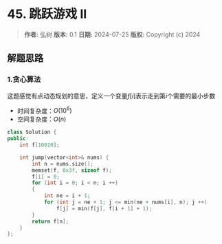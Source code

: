 # 45. 跳跃游戏 II

> **作者:** 弘树
> **版本:** 0.1
> **日期:** 2024-07-25
> **版权:** Copyright (c) 2024

## 解题思路
### 1.贪心算法

这题感觉有点动态规划的意思，定义一个变量$f[i]$表示走到第$i$个需要的最小步数

- 时间复杂度：$O(10^6)$
- 空间复杂度：$O(n)$

```C++
class Solution {
public:
    int f[10010];

    int jump(vector<int>& nums) {
        int n = nums.size();
        memset(f, 0x3f, sizeof f);
        f[1] = 0;
        for (int i = 0; i < n; i ++)
        {
            int ne = i + 1;
            for (int j = ne + 1; j <= min(ne + nums[i], n); j ++)
                f[j] = min(f[j], f[i + 1] + 1);
        }
        return f[n];
    }
};
```
